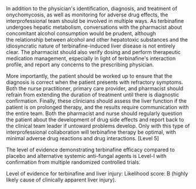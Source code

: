 In addition to the physician's identification, diagnosis, and treatment of onychomycosis, as well as monitoring for adverse drug effects, the interprofessional team should be involved in multiple ways. As terbinafine undergoes hepatic metabolism, conversations with the pharmacist about concomitant alcohol consumption would be prudent, although the relationship between alcohol and other hepatotoxic substances and the idiosyncratic nature of terbinafine-induced liver disease is not entirely clear. The pharmacist should also verify dosing and perform therapeutic medication management, especially in light of terbinafine's interaction profile, and report any concerns to the prescribing physician.

More importantly, the patient should be worked up to ensure that the diagnosis is correct when the patient presents with refractory symptoms. Both the nurse practitioner, primary care provider, and pharmacist should refrain from extending the duration of treatment until there is diagnostic confirmation. Finally, these clinicians should assess the liver function if the patient is on prolonged therapy, and the results require communication with the entire team. Both the pharmacist and nurse should regularly question the patient about the development of drug side effects and report back to the clinical team leader if untoward problems develop. Only with this type of interprofessional collaboration will terbinafine therapy be optimal, with minimal adverse drug reactions and drug interactions. [Level 5]

The level of evidence demonstrating terbinafine efficacy compared to placebo and alternative systemic anti-fungal agents is Level-I with confirmation from multiple randomized controlled trials.

Level of evidence for terbinafine and liver injury: Likelihood score: B (highly likely cause of clinically apparent liver injury).